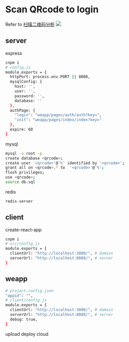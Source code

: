 # Scan QRcode to login
Refer to [扫描二维码分析](https://blog.makergyt.com/zh-CN/%E6%89%AB%E6%8F%8F%E4%BA%8C%E7%BB%B4%E7%A0%81%E5%88%86%E6%9E%90/)
![](https://cdn.blog.makergyt.com/images/study-scan_login-structure.jpg)
## server
express

```sh
cnpm i
# config.js
module.exports = {
  httpPort: process.env.PORT || 8080,
  mysqlConfig: {
    host: '',
    user: '',
    password: '',
    database: ''
  },
  authPage: {
    "login": "weapp/pages/auth/auth?key=",
    "init": "weapp/pages/index/index?key="
  },
  expire: 60
}
```
mysql
```sh
mysql -u root -p
create database <qrcode>;
create user '<qrcode>'@'%' identified by '<qrcode>'; 
grant all on <qrcode>.* to  '<qrcode>'@'%';
flush privileges;
use <qrcode>;
source db.sql
```
redis
```sh
redis-server
```
## client
create-react-app
```sh
cnpm i
# src/config.js
module.exports = {
  clientUrl: "http://localhost:3000/", # domain
  serverUrl: "http://localhost:8080/", # server
}
```
## weapp
```sh
# project.config.json
"appid": "",
# client/config.js
module.exports = {
  clientUrl: "http://localhost:3000/", # domain
  serverUrl: "http://localhost:8080/", # server
  debug: true,
}
```
upload deploy cloud
